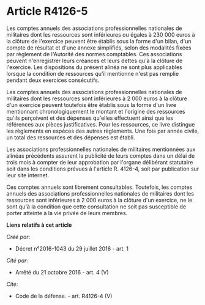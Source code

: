# Article R4126-5

Les comptes annuels des associations professionnelles nationales de militaires dont les ressources sont inférieures ou égales
à 230 000 euros à la clôture de l'exercice peuvent être établis sous la forme d'un bilan, d'un compte de résultat et d'une
annexe simplifiés, selon des modalités fixées par règlement de l'Autorité des normes comptables. Ces associations peuvent
n'enregistrer leurs créances et leurs dettes qu'à la clôture de l'exercice. Les dispositions du présent alinéa ne sont plus
applicables lorsque la condition de ressources qu'il mentionne n'est pas remplie pendant deux exercices consécutifs. 

Les comptes annuels des associations professionnelles nationales de militaires dont les ressources sont inférieures à 2 000
euros à la clôture d'un exercice peuvent toutefois être établis sous la forme d'un livre mentionnant chronologiquement le
montant et l'origine des ressources qu'ils perçoivent et des dépenses qu'elles effectuent ainsi que les références aux pièces
justificatives. Pour les ressources, ce livre distingue les règlements en espèces des autres règlements. Une fois par année
civile, un total des ressources et des dépenses est établi. 

Les associations professionnelles nationales de militaires mentionnées aux alinéas précédents assurent la publicité de leurs
comptes dans un délai de trois mois à compter de leur approbation par l'organe délibérant statutaire soit dans les conditions
prévues à l'article R. 4126-4, soit par publication sur leur site internet. 

Ces comptes annuels sont librement consultables. Toutefois, les comptes annuels des associations professionnelles nationales
de militaires dont les ressources sont inférieures à 2 000 euros à la clôture d'un exercice, ne le sont qu'à la condition que
cette consultation ne soit pas susceptible de porter atteinte à la vie privée de leurs membres.

**Liens relatifs à cet article**

_Créé par_:

  - Décret n°2016-1043 du 29 juillet 2016 - art. 1

_Cité par_:

  - Arrêté du 21 octobre 2016 - art. 4 (V)

_Cite_:

  - Code de la défense. - art. R4126-4 (V)
